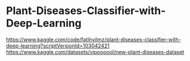 # Plant-Diseases-Classifier-with-Deep-Learning

https://www.kaggle.com/code/fatihyilmz/plant-diseases-classifier-with-deep-learning?scriptVersionId=103042421
https://www.kaggle.com/datasets/vipoooool/new-plant-diseases-dataset
